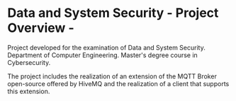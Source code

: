# Data and System Security - Project Overview -

Project developed for the examination of Data and System Security.
Department of Computer Engineering.
Master's degree course in Cybersecurity.

The project includes the realization of an extension of the MQTT Broker open-source offered by HiveMQ and the realization of a client that supports this extension.

